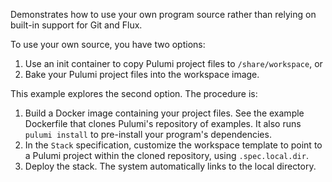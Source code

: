 Demonstrates how to use your own program source rather than relying on built-in support for Git and Flux.

To use your own source, you have two options:

1. Use an init container to copy Pulumi project files to `/share/workspace`, or
2. Bake your Pulumi project files into the workspace image.

This example explores the second option. The procedure is:

1. Build a Docker image containing your project files. See the example Dockerfile that clones Pulumi's repository of examples. It also runs `pulumi install` to pre-install your program's dependencies.
2. In the `Stack` specification, customize the workspace template to point to a Pulumi project within the cloned repository, using `.spec.local.dir`.
3. Deploy the stack. The system automatically links to the local directory.